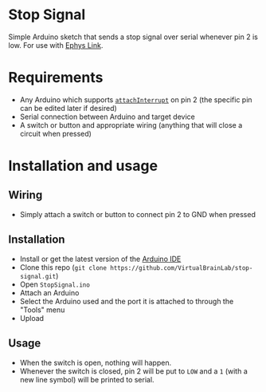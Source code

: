 # Stop Signal
Simple Arduino sketch that sends a stop signal over serial whenever pin 2 is low. For use with [Ephys Link](https://github.com/VirtualBrainLab/ephys-link).

# Requirements
- Any Arduino which supports [`attachInterrupt`](https://www.arduino.cc/reference/en/language/functions/external-interrupts/attachinterrupt/) on pin 2 (the specific pin can be edited later if desired)
- Serial connection between Arduino and target device
- A switch or button and appropriate wiring (anything that will close a circuit when pressed)


# Installation and usage
## Wiring
- Simply attach a switch or button to connect pin 2 to GND when pressed

## Installation
- Install or get the latest version of the [Arduino IDE](https://www.arduino.cc/en/software)
- Clone this repo (`git clone https://github.com/VirtualBrainLab/stop-signal.git`)
- Open `StopSignal.ino`
- Attach an Arduino
- Select the Arduino used and the port it is attached to through the "Tools" menu
- Upload

## Usage
- When the switch is open, nothing will happen.
- Whenever the switch is closed, pin 2 will be put to `LOW` and a `1` (with a new line symbol) will be printed to serial.
